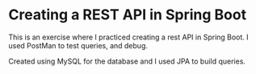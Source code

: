 # Creating a REST API in Spring Boot
This is an exercise where I practiced creating a rest API in Spring Boot.
I used PostMan to test queries, and debug.

Created using MySQL for the database and I used JPA to build queries.